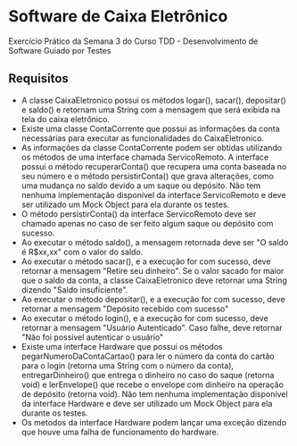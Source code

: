 # Software de Caixa Eletrônico
Exercício Prático da Semana 3 do Curso TDD - Desenvolvimento de Software Guiado por Testes

## Requisitos
- A classe CaixaEletronico possui os métodos logar(), sacar(), depositar() e saldo() e retornam uma String com a mensagem que será exibida na tela do caixa eletrônico.
- Existe uma classe ContaCorrente que possui as informações da conta necessárias para executar as funcionalidades do CaixaEletronico.
- As informações da classe ContaCorrente podem ser obtidas utilizando os métodos de uma interface chamada ServicoRemoto. A interface possui o método recuperarConta() que recupera uma conta baseada no seu número e o método persistirConta() que grava alterações, como uma mudança no saldo devido a um saque ou depósito. Não tem nenhuma implementação disponível da interface ServicoRemoto e deve ser utilizado um Mock Object para ela durante os testes.
- O método persistirConta() da interface ServicoRemoto deve ser chamado apenas no caso de ser feito algum saque ou depósito com sucesso.
- Ao executar o método saldo(), a mensagem retornada deve ser "O saldo é R$xx,xx" com o valor do saldo.
- Ao executar o método sacar(), e a execução for com sucesso, deve retornar a mensagem "Retire seu dinheiro". Se o valor sacado for maior que o saldo da conta, a classe CaixaEletronico deve retornar uma String dizendo "Saldo insuficiente".
- Ao executar o método depositar(), e a execução for com sucesso, deve retornar a mensagem "Depósito recebido com sucesso"
- Ao executar o método login(), e a execução for com sucesso, deve retornar a mensagem "Usuário Autenticado". Caso falhe, deve retornar "Não foi possível autenticar o usuário"
- Existe uma interface Hardware que possui os métodos pegarNumeroDaContaCartao() para ler o número da conta do cartão para o login (retorna uma String com o número da conta), entregarDinheiro() que entrega o dinheiro no caso do saque (retorna void) e lerEnvelope() que recebe o envelope com dinheiro na operação de depósito (retorna void). Não tem nenhuma implementação disponível da interface Hardware e deve ser utilizado um Mock Object para ela durante os testes.
- Os metodos da interface Hardware podem lançar uma exceção dizendo que houve uma falha de funcionamento do hardware.
